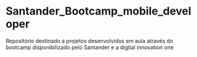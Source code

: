 # Santander_Bootcamp_mobile_developer
Repositório destinado a projetos desenvolvidos em aula através do bootcamp disponibilizado pelo Santander e a digital innovation one 
